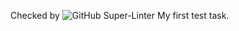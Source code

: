 Checked by ![GitHub Super-Linter](https://github.com/<YurecUA>/<goit-react-test-task>/workflows/Lint%20Code%20Base/badge.svg)
My first test task.
